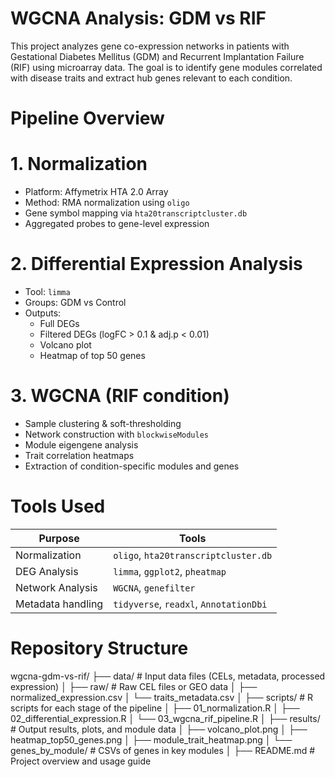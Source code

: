 # WGCNA Analysis: GDM vs RIF

This project analyzes gene co-expression networks in patients with Gestational Diabetes Mellitus (GDM) and Recurrent Implantation Failure (RIF) using microarray data. The goal is to identify gene modules correlated with disease traits and extract hub genes relevant to each condition.


# Pipeline Overview

# 1. Normalization
- Platform: Affymetrix HTA 2.0 Array
- Method: RMA normalization using `oligo`
- Gene symbol mapping via `hta20transcriptcluster.db`
- Aggregated probes to gene-level expression

# 2. Differential Expression Analysis
- Tool: `limma`
- Groups: GDM vs Control
- Outputs: 
  - Full DEGs
  - Filtered DEGs (logFC > 0.1 & adj.p < 0.01)
  - Volcano plot
  - Heatmap of top 50 genes

# 3. WGCNA (RIF condition)
- Sample clustering & soft-thresholding
- Network construction with `blockwiseModules`
- Module eigengene analysis
- Trait correlation heatmaps
- Extraction of condition-specific modules and genes


# Tools Used

| Purpose | Tools |
|--------|--------|
| Normalization | `oligo`, `hta20transcriptcluster.db` |
| DEG Analysis | `limma`, `ggplot2`, `pheatmap` |
| Network Analysis | `WGCNA`, `genefilter` |
| Metadata handling | `tidyverse`, `readxl`, `AnnotationDbi` |


# Repository Structure
wgcna-gdm-vs-rif/
├── data/ # Input data files (CELs, metadata, processed expression)
│ ├── raw/ # Raw CEL files or GEO data
│ ├── normalized_expression.csv
│ └── traits_metadata.csv
│
├── scripts/ # R scripts for each stage of the pipeline
│ ├── 01_normalization.R
│ ├── 02_differential_expression.R
│ └── 03_wgcna_rif_pipeline.R
│
├── results/ # Output results, plots, and module data
│ ├── volcano_plot.png
│ ├── heatmap_top50_genes.png
│ ├── module_trait_heatmap.png
│ └── genes_by_module/ # CSVs of genes in key modules
│
├── README.md # Project overview and usage guide



